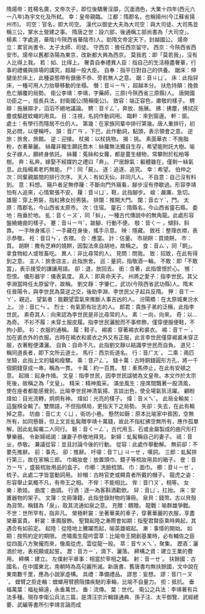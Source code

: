 隋煬帝：姓楊名廣，文帝次子，即位後驕奢淫靡，沉湎酒色，大業十四年(西元六一八年)為宇文化及所弒。
幸：皇帝親臨。
江都：隋郡名，也稱揚州(今江蘇省揚州市)。
司空：官名，即大司空。
漢代以御史大夫為大司空：與大司徒、大司馬並稱三公，掌水土營建之事。
隋唐之世：設六部，後通稱工部尚書為「大司空」。
楊素：字處道，華陰(今陝西省華陰市)人。助隋文帝定天下，封越國公。
煬帝立：累官尚書令、太子太師、司徒。
守西京：擔任西京留守。
西京：今陝西省西安市。煬帝以舊都洛陽為東京，改新都大興為西京。
莫我若：即「莫若我」，沒有人比得上我。
若：如、比得上。
奢貴自奉禮異人臣：指自己的生活極盡奢華，行事的禮儀與排場的講究，超越一般大臣。
自奉：指平日對自己的供養。
踞床：伸腿坐於床上，此種姿態帶有倨傲不恭、旁若無人之意。
踞：音ㄐㄩˋ。
床：此指舁床，一種可用人力抬舉移動的坐榻。
僭：音ㄐㄧㄢˋ，超越本分。
扶危持顛：挽救危亡顛覆的局勢。
衛公李靖：李靖，字藥師，三原(今陝西省三原縣)人。
唐開國功臣之一，擅長兵法，封衛國公(簡稱衛公)。
斂容：端正容色，肅敬的樣子。
騁辯：施展辯才，滔滔不絕地議論。
騁：音ㄔㄥˇ，奔放、施展。
拂：拂塵，拂拭灰塵或驅趕蚊蠅的用具。
目：注視，名詞作動詞用。
臨軒：來到窗邊。
軒：窗。
處士：有學行而隱居不仕的人。
第幾：在家族同輩中排行第幾。唐人重排行，初見必問，以便稱呼。
頷：音ㄏㄢˋ，下巴，此作動詞，點頭，表示領會之意。
逆旅：旅舍、旅館。
逆：迎接。
杖揭：以杖挑物。
揭：挑。
素面華衣：不施脂粉，衣著華麗。
絲蘿非獨生願託喬木：絲蘿無法獨自生存，希望能附託大樹。喻女子嫁人，願終身依託。
絲蘿：菟絲和女蘿，都是蔓生植物，常攀附於松柏等樹。
奔：私奔。嫁娶不經媒妁之禮曰「奔」。
尸居餘氣：軀體雖在，僅剩一絲氣息。此指楊素老朽無能。
尸：同「屍」。
逐：追逐、追究。
幸：希望。
伯仲之次：同輩親屬間的排行次序。
天人：有如天仙，非同凡人。
不自意：自己沒有料到。
意：料想。
窺戶者足無停屨：不斷向門外窺看，腳步沒有停歇過。形容李靖怕有人追來，心情緊張不安。
屨：音ㄐㄩˋ，鞋，此指腳步。
峻：嚴厲、急切。
雄服：穿上男裝，指紅拂女扮男裝。
排闥：推開大門。
闥：音ㄊㄚˋ，門。
太原：隋郡名，今山西省太原市。
次：住宿。
靈石：隋縣名，今山西省靈石縣。
委地：拖垂於地。
虬：音ㄑㄧㄡˊ，同「虯」，一種古代傳說中的無角龍。此處形容盤繞蜷曲的樣子。
蹇：音ㄐㄧㄢˇ，跛腳、行動不便。
攲：音ㄑㄧ ，傾斜、斜靠。
一手映身搖示：一手藏在身後，搖手示意。
映：隱藏。
斂衽：整理衣襟，表示恭敬。
衽：音ㄖㄣˋ，衣襟。
合：應當。
計：估量。
市胡餅：買燒餅。
市：買。
胡餅：撒有芝麻的燒餅，因製法來自胡地，故稱之。
食：音ㄙˋ，同「飼」。拿食物給人或牲畜吃。
異人：非比尋常的人。
見問：問我。
致：招致，在此有得到之意。
主人：旅舍店主，此指旅舍。
巡：量詞，指敬酒一輪。
不敢：即「不敢當」，表示接受的謙讓用語。
卻：退，放回去。
銜：含著，此指懷恨於心。
憾：怨恨。
儀形器宇：儀表氣度。
真人：即真命天子。
州將之愛子：指李世民。其父李淵當時任太原留守，故稱。
劉文靜：字肇仁，武功(今陝西省武功縣)人。隋末任晉陽令，與李世民為莫逆之交，後助李淵、李世民父子起兵反隋。
狎：音ㄒㄧㄚˊ，親近。
望氣者：能觀望雲氣來推斷人事吉凶的人。
汾陽橋：在太原城東汾水上。
汾：音ㄈㄣˊ。
烈士：有氣節有壯志的人。
郎君：貴族子弟的泛稱，此指李世民。
素奇其人：向來認為李世民是非比尋常的人。
素：一向，向來。
奇：以...為奇。
不衫不履：未穿士服皮履。指李世民灑脫而不事修飾，僅穿便服便鞋，不拘小節。
衫：衣服的通稱。
履：鞋子。
裼裘：穿著裼衣和裘衣。
裼：音ㄒㄧˊ，加在裘衣外的衣服。古時在裼衣和裘衣之外又有正服，此言李世民僅穿裼裘未穿正服，衣著輕便瀟灑。
自負：自命不凡，此指劉文靜以結識李世民而自負。
道兄：稱同道長者，即下文所云道士。
馬行：西京街道名。
行：音ㄏㄤˊ。
二乘：兩匹坐騎，此指上文的驢和瘦騾。
乘：音ㄕㄥˋ。
錢十萬：古時銅錢圓形方孔，將一千個銅錢穿成一串，稱為一貫。
十萬：約一百貫。
駐：車馬停止，在此有安頓之意。
起揖：起身作揖。
文皇：指李世民，因李世民諡號為文皇帝。本文作於太宗死後，故稱之為「文皇」。
精采：精神風采。
滿坐風生：座席間飄著一股清風，使在座者都能感覺到。比喻李世民神清氣揚、言談出色，使全場氣氛活躍。
顧盼煒如：目光流轉，炯炯有神。
煒如：光亮的樣子。
煒：音ㄨㄟˇ。
此局全輸矣：這盤棋全輸了。雙關語，不但指棋局，更指天下之局勢。
失卻：失去，在此有輸掉之意。
坊曲：音ㄈㄤ ㄑㄩ ，街坊小巷。
懸然如磬：原本比喻家中貧困，空無所有，如同懸磬，但上文言虬髯贈李靖十萬錢，故此不指紅拂空無所有，應作孤單解，因此虬髯囑二人同行。
磬：音ㄑㄧㄥˋ，古代用玉、石或金屬製成的曲尺形打擊樂器。
令新婦祗謁：讓妻子恭敬地拜見。
新婦：虬髯稱自己的妻子。
祗：音ㄓ，恭敬。
兼議從容：並且討論今後的行動。
從容：此處作舉動解。
無前卻：不要先推辭。
前：事先。
卻：推辭。
吁嗟：音ㄒㄩ ㄐㄧㄝ ，嘆詞。
三郎：虬髯排行第三，故在家稱三郎。
巾箱妝奩：放置頭巾、鏡子等梳妝用具的箱子。
奩：音ㄌㄧㄢˊ，盛裝梳妝用品的盒子。
巾櫛：洗臉梳頭。
巾：面巾。
櫛：音ㄐㄧㄝˊ，梳子。此處二字皆當動詞用。
紗帽：古時官吏或顯貴者所戴的帽子。
龍虎之姿：形容舉止氣概不凡，有帝王之相。
不侔：不能相比。
侔：音ㄇㄡˊ，相等。
女樂：歌妓。
曲度：曲調。
行酒：逐一為客斟酒勸飲。
舁：音ㄩˊ，扛抬。
床：安置器物的架子。
文簿：文冊簿籍，此指登錄財物的簿冊。
泉貝：錢幣。古以貝殼為貨幣。稱錢為「泉」，取其流通如泉之意。
充贈：饋贈。
龍戰：喻群雄爭戰。
不世：世所罕有，指非凡。
榮極軒裳：坐著華美的車子，穿著華麗的衣服，享盡榮華富貴。
軒裳：車輿服飾。
聖賢起陸之漸際會如期：指聖君賢臣乘時興起，其遇合有如前定。
起陸：從陸地上騰躍而起，喻英雄崛起。
漸：事情的開始。
如期：按照約定的期限。
虎嘯風生龍吟雲萃：比喻帝王開創基業時，必有輔佐之臣從四面八方聚攏而來，像風從虎、雲從龍一般。
萃：音ㄘㄨㄟˋ，聚集。
瀝酒：灑酒於地，表祝願或起誓。
瀝：音ㄌㄧˋ，滴下、灑落。
締構之資：建立王業的費用。
締構：建立。
左僕射平章事：相當於宰相之職。
射：音ㄧㄝˋ。
扶餘國：古國名，在中國東北，南朝時為高句麗所滅。新唐書、舊唐書均無扶餘國，文中說在東南數千里，應為小說家虛構。
具禮：準備禮品。
謬思：妄想。
謬：音ㄇㄧㄡˋ。
螳臂之拒走輪：螳螂用臂膀阻擋疾馳的車輪，比喻不自量力。
拒：抵抗。
垂福萬葉：福祉綿遠，永垂萬世。
垂：流傳。
葉：世代。
衛公之兵法：李靖著有兵法多種。現存李衛公兵法三篇，是清汪宗沂輯錄通典、孫子注、太平御覽、武經總要、武編等書所引李靖言論而成
